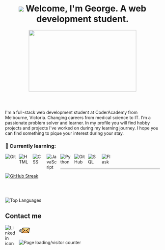 
<header>
  <h1>
    <img src="https://media.giphy.com/media/hvRJCLFzcasrR4ia7z/giphy.gif" width="5%"> Welcome, I'm George. A web development student.
  </h1>
  <p align="center"> 
    <img src="https://media.giphy.com/media/vZ5mu4Wq8aA7SN7LEl/giphy.gif?cid=ecf05e47zfw4ts9mf4cjhh3puiqfe357kbde1f2v41lofyaz&ep=v1_gifs_search&rid=giphy.gif&ct=g" width="350" height="200"/>
  </p>
</header>

I'm a full-stack web development student at CoderAcademy from Melbourne, Victoria. Changing careers from medical science to IT. I'm a passionate problem solver and learner. In my profile you will find hobby projects and projects I've worked on during my learning journey. I hope you can find something to pique your interest during your stay.

### 🌱 Currently learning:
<img align="left" alt="Git" width="35px" style="padding-right:10px;" src="https://cdn.jsdelivr.net/gh/devicons/devicon/icons/git/git-original.svg" />
<img align="left" alt="HTML" width="35px" style="padding-right:10px;" src="https://cdn.jsdelivr.net/gh/devicons/devicon@latest/icons/html5/html5-plain-wordmark.svg" />
<img align="left" alt="CSS" width="35px" style="padding-right:10px;" src="https://cdn.jsdelivr.net/gh/devicons/devicon@latest/icons/css3/css3-plain-wordmark.svg" />
<img align="left" alt="JavaScript" width="35px" style="padding-right:10px;" src="https://cdn.jsdelivr.net/gh/devicons/devicon@latest/icons/javascript/javascript-original.svg" />
<img align="left" alt="Python" width="35px" style="padding-right:10px;" src="https://cdn.jsdelivr.net/gh/devicons/devicon@latest/icons/python/python-original-wordmark.svg" />
<img align="left" alt="GitHub" width="35px" style="padding-right:10px;" src="https://cdn.jsdelivr.net/gh/devicons/devicon@latest/icons/github/github-original.svg" />
<img align="left" alt="SQL" width="35px" style="padding-right:10px;" src="https://cdn.jsdelivr.net/gh/devicons/devicon@latest/icons/azuresqldatabase/azuresqldatabase-original.svg" />
<img align="left" alt="Flask" width="35px" style="padding-right:10px;" src="https://cdn.jsdelivr.net/gh/devicons/devicon@latest/icons/flask/flask-original-wordmark.svg" />

<br></br>

---

<!--- problems with attributes breaking the link <a href="https://git.io/streak-stats"><img src="https://streak-stats.demolab.com?user=GeorgeNeocleous&theme=tokyonight&border_radius=15&card_width=350&card_height=180&hide_total_contributions=true" alt="GitHub Streak" /></a> --->

<!--- problems with attributes breaking the link[![GitHub Streak](https://streak-stats.demolab.com/?user=GeorgeNeocleous&theme=tokyonight&border_radius=15&card_width=350&card_height=180&hide_total_contributions=true)](https://git.io/streak-stats) --->

[![GitHub Streak](https://streak-stats.demolab.com/?user=GeorgeNeocleous)](https://git.io/streak-stats)



<br></br>

![Top Languages](https://github-readme-stats.vercel.app/api/top-langs/?username=GeorgeNeocleous&layout=compact&theme=github_dark&card_width=350&hide=shell)

## Contact me 
<a href="https://www.linkedin.com/in/george-neocleous-b78936174/"><img align="left" alt="Linkedin icon" width="35px" style="padding-right:10px;" src="https://cdn.jsdelivr.net/gh/devicons/devicon@latest/icons/linkedin/linkedin-original.svg" /></a>
<a href="mailto:g.neocleous20@email.com?"><img align="left" alt="Email icon" width="35px" style="padding-right:10px;" src="./email_icon_github.svg" /></a>

<br></br>

![Page loading/visitor counter](https://komarev.com/ghpvc/?username=GeorgeNeocleous)

